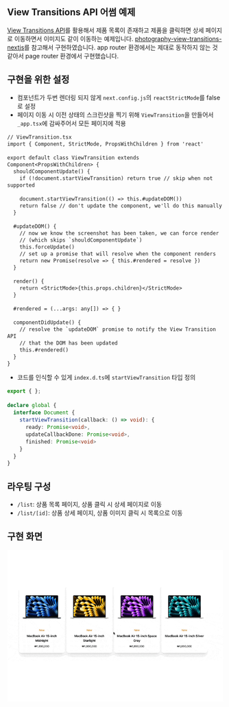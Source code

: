 ## View Transitions API 어썸 예제
[View Transitions API](https://developer.mozilla.org/en-US/docs/Web/API/View_Transitions_API)를 활용해서 제품 목록이 존재하고 제품을 클릭하면 상세 페이지로 이동하면서 이미지도 같이 이동하는 예제입니다. [photography-view-transitions-nextjs](https://github.com/domchristie/photography-view-transitions-nextjs)를 참고해서 구현하였습니다. app router 환경에서는 제대로 동작하지 않는 것 같아서 page router 환경에서 구현했습니다.

## 구현을 위한 설정
- 컴포넌트가 두번 렌더링 되지 않게 `next.config.js`의 `reactStrictMode`를 false로 설정
- 페이지 이동 시 이전 상태의 스크린샷을 찍기 위해 `ViewTransition`을 만들어서 `_app.tsx`에 감싸주어서 모든 페이지에 적용

```tsx
// ViewTransition.tsx
import { Component, StrictMode, PropsWithChildren } from 'react'

export default class ViewTransition extends Component<PropsWithChildren> {
  shouldComponentUpdate() {
    if (!document.startViewTransition) return true // skip when not supported

    document.startViewTransition(() => this.#updateDOM())
    return false // don't update the component, we'll do this manually
  }

  #updateDOM() {
    // now we know the screenshot has been taken, we can force render
    // (which skips `shouldComponentUpdate`)
    this.forceUpdate()
    // set up a promise that will resolve when the component renders
    return new Promise(resolve => { this.#rendered = resolve })
  }

  render() {
    return <StrictMode>{this.props.children}</StrictMode>
  }

  #rendered = (...args: any[]) => { }

  componentDidUpdate() {
    // resolve the `updateDOM` promise to notify the View Transition API
    // that the DOM has been updated
    this.#rendered()
  }
}
```

- 코드를 인식할 수 있게 `index.d.ts`에 `startViewTransition` 타입 정의

```ts
export { };

declare global {
  interface Document {
    startViewTransition(callback: () => void): {
      ready: Promise<void>,
      updateCallbackDone: Promise<void>,
      finished: Promise<void>
    }
  }
}

```

## 라우팅 구성

- `/list`: 상품 목록 페이지, 상품 클릭 시 상세 페이지로 이동
- `/list/[id]`: 상품 상세 페이지, 상품 이미지 클릭 시 목록으로 이동

## 구현 화면

![awesome](images/awesome.gif)